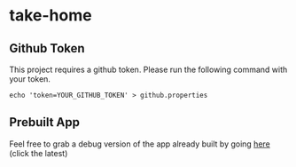 # take-home

## Github Token
This project requires a github token. Please run the following command with your token.

```shell
echo 'token=YOUR_GITHUB_TOKEN' > github.properties
```

## Prebuilt App
Feel free to grab a debug version of the app already built by going [here](https://github.com/brettmcginnis/take-home/actions/workflows/main.yml) (click the latest)
